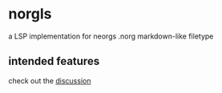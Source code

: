 # norgls

a LSP implementation for neorgs .norg markdown-like filetype

## intended features

check out the [discussion](https://github.com/nvim-neorg/neorg/issues/513)
